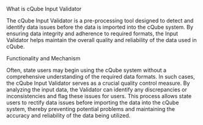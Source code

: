 What is cQube Input Validator

The cQube Input Validator is a pre-processing tool designed to detect and identify data issues before the data is imported into the cQube system. By ensuring data integrity and adherence to required formats, the Input Validator helps maintain the overall quality and reliability of the data used in cQube.

Functionality and Mechanism

Often, state users may begin using the cQube system without a comprehensive understanding of the required data formats. In such cases, the cQube Input Validator serves as a crucial quality control measure. By analyzing the input data, the Validator can identify any discrepancies or inconsistencies and flag these issues for users. This process allows state users to rectify data issues before importing the data into the cQube system, thereby preventing potential problems and maintaining the accuracy and reliability of the data being utilized.
